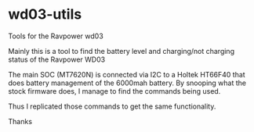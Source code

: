 # wd03-utils
Tools for the Ravpower wd03

Mainly this is a tool to find the battery level and charging/not charging status of the Ravpower WD03

The main SOC (MT7620N) is connected via I2C to a Holtek HT66F40 that does battery management of the 6000mah battery. 
By snooping what the stock firmware does, I manage to find the commands being used. 

Thus I replicated those commands to get the same functionality.

Thanks
